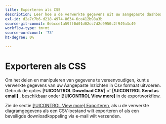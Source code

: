 ```yaml
---
title: Exporteren als CSS
description: Leer hoe u de verwerkte gegevens uit uw aangepaste dashboardinzichten in CSV-indeling exporteert.
exl-id: d2a7c7b6-d218-4974-8634-6ce412b98a3b
source-git-commit: 0ebcce1a59ff0d01d02cc7d2c9950c2f949a3c49
workflow-type: tm+mt
source-wordcount: '73'
ht-degree: 0%

---
```


# Exporteren als CSS

Om het delen en manipuleren van gegevens te vereenvoudigen, kunt u verwerkte gegevens van uw Aangepaste Inzichten in Csv formaat uitvoeren. Gebruik de opties **[!UICONTROL Download CSV]** of **[!UICONTROL Send as email]** , beschikbaar onder **[!UICONTROL View more]** in de exportworkflow.

Zie de sectie [[!UICONTROL View more] Exporteren &#x200B;](./view-more.md#export) als u de verwerkte diagramgegevens als een CSV-bestand wilt exporteren of als een beveiligde downloadkoppeling via e-mail wilt verzenden.
